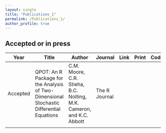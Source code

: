 ```yaml
---
layout: single
title: "Publications_1"
permalink: /Publications_1/
author_profile: true
---
```

## Accepted or in press
| **Year**  | **Title**  | **Author**  | **Journal**  | **Link**  | **Print**  | **Code**  | **Data**  | **Notes**  |
|-----------|------------|-------------|--------------|-----------|------------|-----------|-----------|------------|
| Accepted  | QPOT: An R Package for the Analysis of Two-Dimensional Stochastic Differential Equations   |  C.M. Moore, C.R. Stieha, B.C. Nolting, M.K. Cameron, and K.C. Abbott | The R Journal  |   |   |   |   |   |
|   |   |   |   |   |   |   |   |   |


